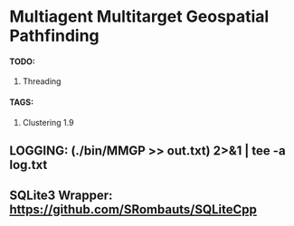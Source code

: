 # Multiagent Multitarget Geospatial Pathfinding

#### TODO:
1. Threading

#### TAGS:
1. Clustering 1.9

## LOGGING: (./bin/MMGP >> out.txt) 2>&1 | tee -a log.txt

## SQLite3 Wrapper: https://github.com/SRombauts/SQLiteCpp
